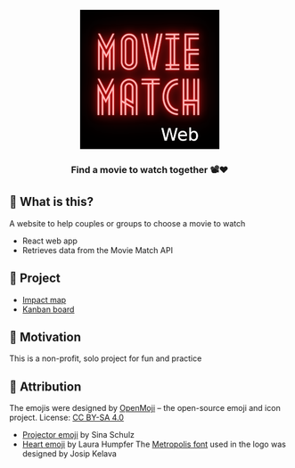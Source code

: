 <div align="center">

![Movie Match Web](readme-images/MovieMatchWeb-Logo-250x250.png)

### Find a movie to watch together 📽️❤️

</div>

## 🤔 What is this?
A website to help couples or groups to choose a movie to watch
- React web app
- Retrieves data from the Movie Match API

## 📝 Project
- [Impact map](https://github.com/DanielRobinsonSoftware?tab=projects)
- [Kanban board](https://github.com/users/DanielRobinsonSoftware/projects/1)

## 🤷 Motivation
This is a non-profit, solo project for fun and practice

## 👏 Attribution
The emojis were designed by <a href="https://openmoji.org/">OpenMoji</a> – the open-source emoji and icon project. License: <a href="https://creativecommons.org/licenses/by-sa/4.0/#">CC BY-SA 4.0</a>
- <a href="https://openmoji.org/library/emoji-1F4FD/">Projector emoji</a> by Sina Schulz
- <a href="https://openmoji.org/library/emoji-2764/">Heart emoji</a> by Laura Humpfer
The <a href="https://josipkelava.com/metropolis-1920">Metropolis font</a> used in the logo was designed by Josip Kelava
